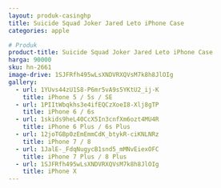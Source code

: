 ```yaml
---
layout: produk-casinghp
title: Suicide Squad Joker Jared Leto iPhone Case
categories: apple

# Produk
product-title: Suicide Squad Joker Jared Leto iPhone Case
harga: 90000
sku: hn-2661
image-drive: 1SJFRfh495wLsXNDVRXQVsM7k8h8JlOIg
gallery:
  - url: 1YUvs44zU1S8-P6mr5vA9s5YKtU2_ij-K
    title: iPhone 5 / 5s / SE
  - url: 1PIItWbqkhs3e4ifEQCzXoeI8-Xlj8gTP
    title: iPhone 6 / 6s
  - url: 1skids9heL40CcX5In3cnfXm6ozt4MU4R
    title: iPhone 6 Plus / 6s Plus
  - url: 12joTGBp0zEmEmmCdK_btykR-ciKNLNRz
    title: iPhone 7 / 8
  - url: 1JalE-_FdqNugycB1snd5_mMNvEiexOFC
    title: iPhone 7 Plus / 8 Plus
  - url: 1SJFRfh495wLsXNDVRXQVsM7k8h8JlOIg
    title: iPhone X
---
```

